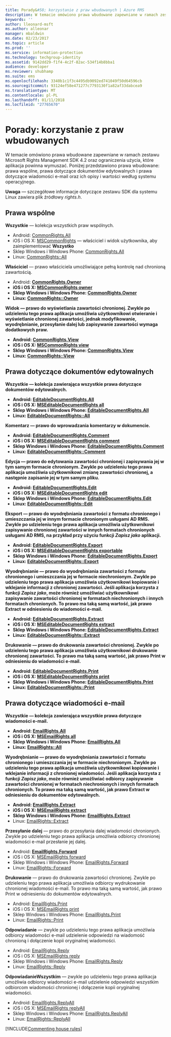 ```yaml
---
title: Porady&#58; korzystanie z praw wbudowanych | Azure RMS
description: W temacie omówiono prawa wbudowane zapewniane w ramach zestawu RMS SDK 4.2 oraz ograniczenia użycia, które aplikacja powinna wymuszać.
keywords: ''
author: lleonard-msft
ms.author: alleonar
manager: mbaldwin
ms.date: 02/23/2017
ms.topic: article
ms.prod: ''
ms.service: information-protection
ms.technology: techgroup-identity
ms.assetid: 9142dd29-f1f4-4c2f-82ac-534f14b8bba1
audience: developer
ms.reviewer: shubhamp
ms.suite: ems
ms.openlocfilehash: 3340b1c1f3c4495db9092ed741049f50d64596cb
ms.sourcegitcommit: 93124ef58e471277c7793130f1a82af33dabcea9
ms.translationtype: MT
ms.contentlocale: pl-PL
ms.lasthandoff: 01/11/2018
ms.locfileid: "27765670"
---
```

# <a name="how-to-use-built-in-rights"></a>Porady: korzystanie z praw wbudowanych

W temacie omówiono prawa wbudowane zapewniane w ramach zestawu Microsoft Rights Management SDK 4.2 oraz ograniczenia użycia, które aplikacja powinna wymuszać. Poniżej przedstawiono prawa wbudowane: prawa wspólne, prawa dotyczące dokumentów edytowalnych i prawa dotyczące wiadomości e-mail oraz ich opisy i wartości według systemu operacyjnego.

**Uwaga** — szczegółowe informacje dotyczące zestawu SDK dla systemu Linux zawiera plik źródłowy *rights.h*.

## <a name="common-rights"></a>Prawa wspólne

**Wszystkie** — kolekcja wszystkich praw wspólnych.
- Android: [CommonRights.All](https://msdn.microsoft.com/library/dn758258.aspx)
- iOS i OS X: [MSCommonRights](https://msdn.microsoft.com/library/dn758314.aspx) — właściciel i widok użytkownika, aby zaimplementować **Wszystko**
- Sklep Windows i Windows Phone: [CommonRights.All</strong>](https://msdn.microsoft.com/library/microsoft.rightsmanagement.commonrights.all.aspx)
- Linux: [CommonRights::All](http://azuread.github.io/rms-sdk-for-cpp/classrmscore_1_1modernapi_1_1CommonRights.html)

**Właściciel** — prawo właściciela umożliwiające pełną kontrolę nad chronioną zawartością.
- Android: [<strong>CommonRights.Owner](https://msdn.microsoft.com/library/dn758258.aspx)
- iOS i OS X: [MSCommonRights owner](https://msdn.microsoft.com/library/dn758314.aspx)
- Sklep Windows i Windows Phone: [CommonRights.Owner](https://msdn.microsoft.com/library/microsoft.rightsmanagement.commonrights.owner.aspx)
- Linux: [CommonRights::Owner](http://azuread.github.io/rms-sdk-for-cpp/classrmscore_1_1modernapi_1_1CommonRights.html)

**Widok** — prawo do wyświetlania zawartości chronionej. Zwykle po udzieleniu tego prawa aplikacja umożliwia użytkownikowi otwieranie i wyświetlanie chronionej zawartości, jednak modyfikowanie, wyodrębnianie, przesyłanie dalej lub zapisywanie zawartości wymaga dodatkowych praw.

- Android: [CommonRights.View](https://msdn.microsoft.com/library/dn758258.aspx)
- iOS i OS X: [MSCommonRights view](https://msdn.microsoft.com/library/dn758314.aspx)
- Sklep Windows i Windows Phone: [CommonRights.View](https://msdn.microsoft.com/library/microsoft.rightsmanagement.commonrights.view.aspx)
- Linux: [CommonRights::View](http://azuread.github.io/rms-sdk-for-cpp/classrmscore_1_1modernapi_1_1CommonRights.html)</li>

 

## <a name="editable-document-rights"></a>Prawa dotyczące dokumentów edytowalnych
**Wszystkie** — kolekcja zawierająca wszystkie prawa dotyczące dokumentów edytowalnych.
- Android: [EditableDocumentRights.All](https://msdn.microsoft.com/library/dn758284.aspx)
- iOS i OS X: [MSEditableDocumentRights all](https://msdn.microsoft.com/library/dn758318.aspx)
- Sklep Windows i Windows Phone: [EditableDocumentRights.All](https://msdn.microsoft.com/library/microsoft.rightsmanagement.editabledocumentrights.all.aspx)
- Linux: [EditableDocumentRights::All](http://azuread.github.io/rms-sdk-for-cpp/classrmscore_1_1modernapi_1_1EditableDocumentRights.html)

**Komentarz** — prawo do wprowadzania komentarzy w dokumencie.
- Android: [EditableDocumentRights.Comment](https://msdn.microsoft.com/library/dn758284.aspx)
- iOS i OS X: [MSEditableDocumentRights comment](https://msdn.microsoft.com/library/dn758318.aspx)
- Sklep Windows i Windows Phone: [EditableDocumentRights.Comment](https://msdn.microsoft.com/library/microsoft.rightsmanagement.editabledocumentrights.comment.aspx)
- Linux: [EditableDocumentRights::Comment](http://azuread.github.io/rms-sdk-for-cpp/classrmscore_1_1modernapi_1_1EditableDocumentRights.html)

**Edycja** — prawo do edytowania zawartości chronionej i zapisywania jej w tym samym formacie chronionym. Zwykle po udzieleniu tego prawa aplikacja umożliwia użytkownikowi zmianę zawartości chronionej, a następnie zapisanie jej w tym samym pliku.
- Android: [EditableDocumentRights.Edit](https://msdn.microsoft.com/library/dn758284.aspx)
- iOS i OS X: [MSEditableDocumentRights edit](https://msdn.microsoft.com/library/dn758318.aspx)
- Sklep Windows i Windows Phone: [EditableDocumentRights.Edit](https://msdn.microsoft.com/library/microsoft.rightsmanagement.editabledocumentrights.edit.aspx)
- Linux: [EditableDocumentRights::Edit](http://azuread.github.io/rms-sdk-for-cpp/classrmscore_1_1modernapi_1_1EditableDocumentRights.html)

**Eksport** — prawo do wyodrębniania zawartości z formatu chronionego i umieszczania jej w innym formacie chronionym usługami AD RMS. Zwykle po udzieleniu tego prawa aplikacja umożliwia użytkownikowi zapisywanie chronionej zawartości w innych formatach chronionych usługami AD RMS, na przykład przy użyciu funkcji *Zapisz jako* aplikacji.

- Android: [EditableDocumentRights.Export](https://msdn.microsoft.com/library/dn758284.aspx)
- iOS i OS X: [MSEditableDocumentRights exportable](https://msdn.microsoft.com/library/dn758318.aspx)
- Sklep Windows i Windows Phone: [EditableDocumentRights.Export](https://msdn.microsoft.com/library/microsoft.rightsmanagement.editabledocumentrights.export.aspx)
- Linux: [EditableDocumentRights::Export](http://azuread.github.io/rms-sdk-for-cpp/classrmscore_1_1modernapi_1_1EditableDocumentRights.html)

**Wyodrębnianie** — prawo do wyodrębniania zawartości z formatu chronionego i umieszczania jej w formacie niechronionym. Zwykle po udzieleniu tego prawa aplikacja umożliwia użytkownikowi kopiowanie i wklejanie informacji z chronionej zawartości. Jeśli aplikacja korzysta z funkcji <em>Zapisz jako</em>, może również umożliwiać użytkownikowi zapisywanie zawartości chronionej w formatach niechronionych i innych formatach chronionych. To prawo ma taką samą wartość, jak prawo Extract w odniesieniu do wiadomości e-mail.

- Android: [EditableDocumentRights.Extract](https://msdn.microsoft.com/library/dn758284.aspx)
- iOS i OS X: [MSEditableDocumentRights extract](https://msdn.microsoft.com/library/dn758318.aspx)
- Sklep Windows i Windows Phone: [EditableDocumentRights.Extract](https://msdn.microsoft.com/library/microsoft.rightsmanagement.editabledocumentrights.extract.aspx)
- Linux: [EditableDocumentRights::Extract](http://azuread.github.io/rms-sdk-for-cpp/classrmscore_1_1modernapi_1_1EditableDocumentRights.html)

**Drukowanie** — prawo do drukowania zawartości chronionej. Zwykle po udzieleniu tego prawa aplikacja umożliwia użytkownikowi drukowanie chronionej zawartości. To prawo ma taką samą wartość, jak prawo Print w odniesieniu do wiadomości e-mail.

- Android: [EditableDocumentRights.Print](https://msdn.microsoft.com/library/dn758284.aspx)
- iOS i OS X: [MSEditableDocumentRights print](https://msdn.microsoft.com/library/dn758318.aspx)
- Sklep Windows i Windows Phone: [EditableDocumentRights.Print](https://msdn.microsoft.com/library/microsoft.rightsmanagement.editabledocumentrights.print.aspx)
- Linux: [EditableDocumentRights::Print](http://azuread.github.io/rms-sdk-for-cpp/classrmscore_1_1modernapi_1_1EditableDocumentRights.html)

 

## <a name="email-rights"></a>Prawa dotyczące wiadomości e-mail

**Wszystkie** — kolekcja zawierająca wszystkie prawa dotyczące wiadomości e-mail.
- Android: [EmailRights.All](https://msdn.microsoft.com/library/dn758285.aspx)
- iOS i OS X: [MSEmailRights all](https://msdn.microsoft.com/library/dn758319.aspx)
- Sklep Windows i Windows Phone: [EmailRights.All](https://msdn.microsoft.com/library/microsoft.rightsmanagement.emailrights.all.aspx)
- Linux: [EmailRights::All](http://azuread.github.io/rms-sdk-for-cpp/classrmscore_1_1modernapi_1_1EmailRights.html)

**Wyodrębnianie** — prawo do wyodrębniania zawartości z formatu chronionego i umieszczania jej w formacie niechronionym. Zwykle po udzieleniu tego prawa aplikacja umożliwia użytkownikowi kopiowanie i wklejanie informacji z chronionej wiadomości. Jeśli aplikacja korzysta z funkcji <em>Zapisz jako</em>, może również umożliwiać odbiorcy zapisywanie zawartości chronionej w formatach niechronionych i innych formatach chronionych. To prawo ma taką samą wartość, jak prawo Extract w odniesieniu do dokumentów edytowalnych.

- Android: [EmailRights.Extract](https://msdn.microsoft.com/library/dn758285.aspx)
- iOS i OS X: [MSEmailRights extract](https://msdn.microsoft.com/library/dn758319.aspx)
- Sklep Windows i Windows Phone: [EmailRights.Extract</strong>](https://msdn.microsoft.com/library/microsoft.rightsmanagement.emailrights.extract.aspx)
- Linux: [EmailRights::Extract](http://azuread.github.io/rms-sdk-for-cpp/classrmscore_1_1modernapi_1_1EmailRights.html)

**Przesyłanie dalej** — prawo do przesyłania dalej wiadomości chronionych. Zwykle po udzieleniu tego prawa aplikacja umożliwia odbiorcy chronionej wiadomości e-mail przesłanie jej dalej.
- Android: [<strong>EmailRights.Forward</strong>](https://msdn.microsoft.com/library/dn758285.aspx)
- iOS i OS X: [MSEmailRights forward](https://msdn.microsoft.com/library/dn758319.aspx)
- Sklep Windows i Windows Phone: [EmailRights.Forward](https://msdn.microsoft.com/library/microsoft.rightsmanagement.emailrights.forward.aspx)
- Linux: [EmailRights::Forward](http://azuread.github.io/rms-sdk-for-cpp/classrmscore_1_1modernapi_1_1EmailRights.html)

**Drukowanie** — prawo do drukowania zawartości chronionej. Zwykle po udzieleniu tego prawa aplikacja umożliwia odbiorcy wydrukowanie chronionej wiadomości e-mail. To prawo ma taką samą wartość, jak prawo Print w odniesieniu do dokumentów edytowalnych.

- Android: [EmailRights.Print](https://msdn.microsoft.com/library/dn758285.aspx)
- iOS i OS X: [MSEmailRights print](https://msdn.microsoft.com/library/dn758319.aspx)
- Sklep Windows i Windows Phone: [EmailRights.Print](https://msdn.microsoft.com/library/microsoft.rightsmanagement.emailrights.print.aspx)
- Linux: [EmailRights::Print](http://azuread.github.io/rms-sdk-for-cpp/classrmscore_1_1modernapi_1_1EmailRights.html)

**Odpowiadanie** — zwykle po udzieleniu tego prawa aplikacja umożliwia odbiorcy wiadomości e-mail udzielenie odpowiedzi na wiadomość chronioną i dołączenie kopii oryginalnej wiadomości.

- Android: [EmailRights.Reply](https://msdn.microsoft.com/library/dn758285.aspx)
- iOS i OS X: [MSEmailRights reply](https://msdn.microsoft.com/library/dn758319.aspx)
- Sklep Windows i Windows Phone: [EmailRights.Reply](https://msdn.microsoft.com/library/microsoft.rightsmanagement.emailrights.reply.aspx)
- Linux: [EmailRights::Reply](http://azuread.github.io/rms-sdk-for-cpp/classrmscore_1_1modernapi_1_1EmailRights.html)

**OdpowiadanieWszystkim** — zwykle po udzieleniu tego prawa aplikacja umożliwia odbiorcy wiadomości e-mail udzielenie odpowiedzi wszystkim odbiorcom wiadomości chronionej i dołączenie kopii oryginalnej wiadomości.

- Android: [EmailRights.ReplyAll</strong>](https://msdn.microsoft.com/library/dn758285.aspx)
- iOS i OS X: [MSEmailRights replyAll](https://msdn.microsoft.com/library/dn758319.aspx)
- Sklep Windows i Windows Phone: [EmailRights.ReplyAll](https://msdn.microsoft.com/library/microsoft.rightsmanagement.emailrights.replyall.aspx)
- Linux: [EmailRights::ReplyAll](http://azuread.github.io/rms-sdk-for-cpp/classrmscore_1_1modernapi_1_1EmailRights.html)

[!INCLUDE[Commenting house rules](../includes/houserules.md)]